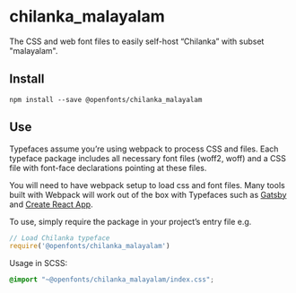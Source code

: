
# chilanka_malayalam

The CSS and web font files to easily self-host “Chilanka” with subset "malayalam".

## Install

`npm install --save @openfonts/chilanka_malayalam`

## Use

Typefaces assume you’re using webpack to process CSS and files. Each typeface
package includes all necessary font files (woff2, woff) and a CSS file with
font-face declarations pointing at these files.

You will need to have webpack setup to load css and font files. Many tools built
with Webpack will work out of the box with Typefaces such as [Gatsby](https://github.com/gatsbyjs/gatsby)
and [Create React App](https://github.com/facebookincubator/create-react-app).

To use, simply require the package in your project’s entry file e.g.

```javascript
// Load Chilanka typeface
require('@openfonts/chilanka_malayalam')
```

Usage in SCSS:
```scss
@import "~@openfonts/chilanka_malayalam/index.css";
```
